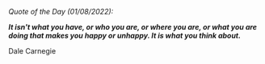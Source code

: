 *Quote of the Day (01/08/2022):*

_**It isn't what you have, or who you are, or where you are, or what you are doing that makes you happy or unhappy. It is what you think about.**_

Dale Carnegie